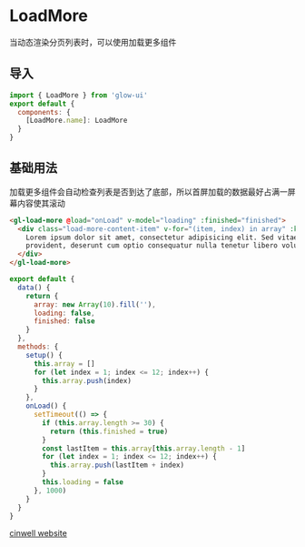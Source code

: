 # LoadMore

当动态渲染分页列表时，可以使用加载更多组件

<div class="mdoc">
<div class="mdoc-main">

## 导入

```js
import { LoadMore } from 'glow-ui'
export default {
  components: {
    [LoadMore.name]: LoadMore
  }
}
```

## 基础用法

加载更多组件会自动检查列表是否到达了底部，所以首屏加载的数据最好占满一屏幕内容使其滚动

```html
<gl-load-more @load="onLoad" v-model="loading" :finished="finished">
  <div class="load-more-content-item" v-for="(item, index) in array" :key="index">
    Lorem ipsum dolor sit amet, consectetur adipisicing elit. Sed vitae rerum illo tempora quas placeat sunt aliquam
    provident, deserunt cum optio consequatur nulla tenetur libero voluptatibus ipsa accusantium nemo explicabo!
  </div>
</gl-load-more>
```

```js
export default {
  data() {
    return {
      array: new Array(10).fill(''),
      loading: false,
      finished: false
    }
  },
  methods: {
    setup() {
      this.array = []
      for (let index = 1; index <= 12; index++) {
        this.array.push(index)
      }
    },
    onLoad() {
      setTimeout(() => {
        if (this.array.length >= 30) {
          return (this.finished = true)
        }
        const lastItem = this.array[this.array.length - 1]
        for (let index = 1; index <= 12; index++) {
          this.array.push(lastItem + index)
        }
        this.loading = false
      }, 1000)
    }
  }
}
```

</div>

<div class="mdoc-section">

[cinwell website](http://localhost:8080/#/senior/loadMore ':include :type=iframe ')

</div>

</div>

